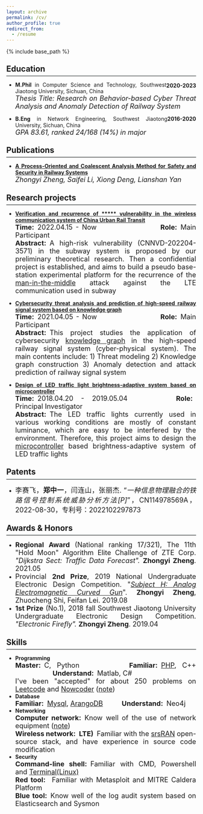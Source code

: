 ```yaml
---
layout: archive
permalink: /cv/
author_profile: true
redirect_from:
  - /resume
---
```


{% include base_path %}

<style>
  hr {margin: 0.3em 0;
    border: 0;
    border-top: 1.8px solid #c8d3d3;}
</style>
<style>
  h2 {margin: 1.5em 0 0.5em;
  line-height:0.6;}
</style>
<style>
  body{text-align: justify}
</style>

## Education 
<hr>
<div style="float:right; text-align:right; margin-top:12px"><b>2020-2023</b></div>

- <b>M.Phil</b> in Computer Science and Technology, Southwest Jiaotong University, Sichuan, China<br>
   <font size='4'><i>Thesis Title: Research on Behavior-based Cyber Threat Analysis and Anomaly Detection of Railway System</i></font>
<div style="float:right; text-align:right"><b>2016-2020</b></div>

- <b>B.Eng</b> in Network Engineering, Southwest Jiaotong University, Sichuan, China<br>
   <font size='4'><i>GPA 83.61, ranked 24/168 (14%) in major</i></font>
   
## Publications 
<hr>

- **[A Process-Oriented and Coalescent Analysis Method for Safety and Security in Railway Systems](/publication/paper-number-1)** <br>
*<font size='4'>Zhongyi Zheng, Saifei Li, Xiong Deng, Lianshan Yan</font>*
  
## Research projects 
<hr>

- **[Verification and recurrence of \*\*\*\*\* vulnerability in the wireless communication system of China Urban Rail Transit](/projects/project1)** <br>
  <font size='4'><b>Time:</b>&ensp;2022.04.15 - Now &ensp;&ensp;&ensp;&ensp;&ensp;&ensp;&ensp;&ensp;&ensp;&ensp;&ensp;&ensp;&ensp;&ensp;&ensp;&ensp;&ensp; <b>Role:</b>&ensp;Main Participant<br>
  <b>Abstract:</b>&ensp;A high-risk vulnerability (CNNVD-202204-3571) in the subway system is proposed by our preliminary theoretical research. Then a confidential project is established, and aims to build a pseudo base-station experimental platform for the recurrence of the <u>man-in-the-middle</u> attack against the LTE communication used in subway</font>

- **[Cybersecurity threat analysis and prediction of high-speed railway signal system based on knowledge graph](/projects/project2)** <br>
  <font size='4'><b>Time:</b>&ensp;2021.04.05 - Now &ensp;&ensp;&ensp;&ensp;&ensp;&ensp;&ensp;&ensp;&ensp;&ensp;&ensp;&ensp;&ensp;&ensp;&ensp;&ensp;&ensp; <b>Role:</b>&ensp;Main Participant<br>
  <b>Abstract:</b>&ensp;This project studies the application of cybersecurity <u>knowledge graph</u> in the high-speed railway signal system (cyber-physical system). The main contents include: 1) Threat modeling 2) Knowledge graph construction 3) Anomaly detection and attack prediction of railway signal system</font>

- **[Design of LED traffic light brightness-adaptive system based on microcontroller](/projects/project3)** <br>
  <font size='4'><b>Time:</b>&ensp;2018.04.20 - 2019.05.04&ensp;&ensp;&ensp;&ensp;&ensp;&ensp;&ensp;&ensp;&ensp;&ensp;&ensp;&ensp; <b>Role:</b>&ensp;Principal Investigator<br>
  <b>Abstract:</b>&ensp;The LED traffic lights currently used in various working conditions are mostly of constant luminance, which are easy to be interfered by the environment. Therefore, this project aims to design the <u>microcontroller</u> based brightness-adaptive system of LED traffic lights</font>

## Patents 
<hr>

- <font size='4'>李赛飞，<b>郑中一</b>，闫连山，张丽杰. “<i>一种信息物理融合的铁路信号控制系统威胁分析方法[P]</i>”，CN114978569A，2022-08-30，专利号：2022102297873</font>

## Awards & Honors 
<hr>

- <font size='4'><b>Regional Award</b> (National ranking 17/321), The 11th "Hold Moon" Algorithm Elite Challenge of ZTE Corp. <i>"Dijkstra Sect: Traffic Data Forecast".</i> <b>Zhongyi Zheng</b>. 2021.05</font>
- <font size='4'>Provincial <b>2nd Prize</b>, 2019 National Undergraduate Electronic Design Competition. "<i><a href="https://github.com/jayzheng98/jayzheng98.github.io/blob/master/images/nuedc.jpg?raw=true">Subject H: Analog Electromagnetic Curved Gun</a></i>". <b>Zhongyi Zheng</b>, Zhuocheng Shi, Feifan Lei. 2019.08</font>
- <font size='4'><b>1st Prize</b> (No.1), 2018 fall Southwest Jiaotong University Undergraduate Electronic Design Competition. <i>"Electronic Firefly".</i> <b>Zhongyi Zheng</b>. 2019.04</font>

## Skills 
<hr>

- **Programming** <br>
  <font size='4'><b>Master:</b>&ensp;C, Python &ensp;&ensp;&ensp;&ensp;&ensp;&ensp;&ensp;&ensp;&ensp;&ensp;&ensp;&ensp;&ensp;<b>Familiar:</b>&ensp;<a href="https://jayzheng98.github.io/notes/php">PHP</a>, C++ &ensp;&ensp;&ensp;&ensp;&ensp;&ensp;&ensp;&ensp;&ensp;&ensp;&ensp;<b>Understand:</b>&ensp;Matlab, C#<br>
  I've been "accepted" for about 250 problems on <u>Leetcode</u> and <u>Nowcoder</u> (<a href="https://jayzheng98.github.io/notes/OP">note</a>)</font>
- **Database** <br>
  <font size='4'><b>Familiar:</b>&ensp;<a href="https://jayzheng98.github.io/notes/mysql">Mysql</a>, <a href="https://jayzheng98.github.io/notes/arangodb">ArangoDB</a> &ensp;&ensp;&ensp;&ensp;&ensp;<b>Understand:</b>&ensp;Neo4j</font>
- **Networking** <br>
  <font size='4'><b>Computer network:</b>&ensp;Know well of the use of network equipment (<a href="https://jayzheng98.github.io/notes/DC">note</a>)<br>
  <b>Wireless network:&ensp;LTE)</b>&ensp;Familiar with the <u>srsRAN</u> open-source stack, and have experience in source code modification</font>
- **Security** <br>
  <font size='4'><b>Command-line shell:</b>&ensp;Familiar with CMD, Powershell and <a href="https://jayzheng98.github.io/notes/linux">Terminal(Linux)</a><br>
  <b>Red tool:</b>&ensp; Familiar with Metasploit and MITRE Caldera Platform<br>
  <b>Blue tool:</b>&ensp;Know well of the log audit system based on Elasticsearch and Sysmon</font>
<!-- - **Embedded development: (haven't touched for some time)** <br>
  <b>MCU:</b>&ensp;I (used to) master the programming on Intel 8051 and Kinetis K66, and have used the STM32 and TI MSP430 for several times<br>
  <b>Circuit design:</b>&ensp;Have experience in designing two-layer PCB with the Altium Designer</font> -->
